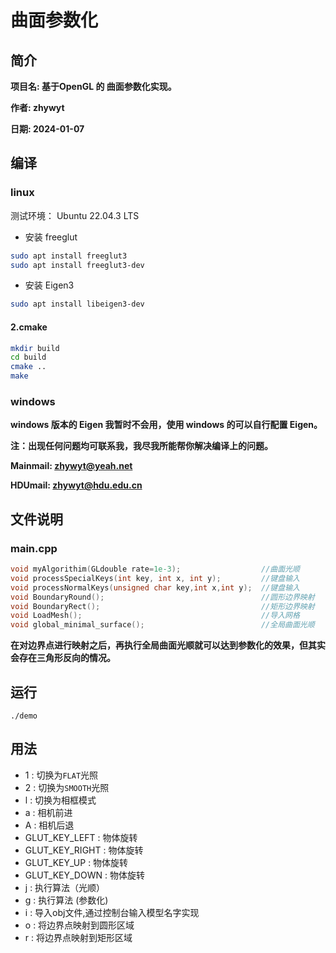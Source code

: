 # 曲面参数化

## 简介
**项目名: 基于OpenGL 的 曲面参数化实现。**

**作者: zhywyt**

**日期: 2024-01-07**


## 编译

### linux

测试环境：
Ubuntu 22.04.3 LTS

- 安装 freeglut
```bash
sudo apt install freeglut3
sudo apt install freeglut3-dev
```
- 安装 Eigen3
```bash
sudo apt install libeigen3-dev
```
#### 2.cmake
```bash
mkdir build
cd build
cmake ..
make
```
### windows
**windows 版本的 Eigen 我暂时不会用，使用 windows 的可以自行配置 Eigen。**


**注：出现任何问题均可联系我，我尽我所能帮你解决编译上的问题。**

**Mainmail: zhywyt@yeah.net**

**HDUmail: zhywyt@hdu.edu.cn**

## 文件说明

### main.cpp
```cpp
void myAlgorithim(GLdouble rate=1e-3);                  //曲面光顺
void processSpecialKeys(int key, int x, int y);         //键盘输入
void processNormalKeys(unsigned char key,int x,int y);  //键盘输入
void BoundaryRound();                                   //圆形边界映射  
void BoundaryRect();                                    //矩形边界映射
void LoadMesh();                                        //导入网格
void global_minimal_surface();                          //全局曲面光顺
```
**在对边界点进行映射之后，再执行全局曲面光顺就可以达到参数化的效果，但其实会存在三角形反向的情况。**

## 运行
`./demo`
## 用法
- 1 : 切换为`FLAT`光照
- 2 : 切换为`SMOOTH`光照
- l : 切换为相框模式
- a : 相机前进
- A : 相机后退
- GLUT_KEY_LEFT : 物体旋转
- GLUT_KEY_RIGHT : 物体旋转
- GLUT_KEY_UP : 物体旋转
- GLUT_KEY_DOWN : 物体旋转
- j : 执行算法（光顺）
- g : 执行算法 (参数化)
- i : 导入obj文件,通过控制台输入模型名字实现
- o : 将边界点映射到圆形区域
- r : 将边界点映射到矩形区域

